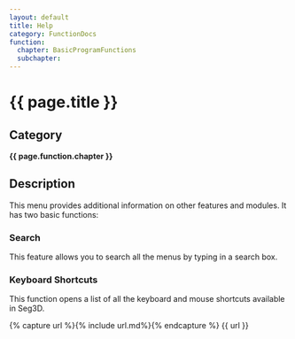 ```yaml
---
layout: default
title: Help
category: FunctionDocs 
function: 
  chapter: BasicProgramFunctions
  subchapter: 
---
```


# {{ page.title }} 

## Category

**{{ page.function.chapter }}**

## Description

This menu provides additional information on other features and modules. It has two basic functions:

### Search

This feature allows you to search all the menus by typing in a search box.

### Keyboard Shortcuts

This function opens a list of all the keyboard and mouse shortcuts available in Seg3D.

{% capture url %}{% include url.md%}{% endcapture %}
{{ url }}

